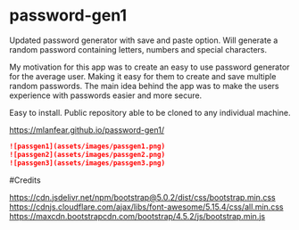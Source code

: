 # password-gen1
Updated password generator with save and paste option. Will generate a random password containing letters, numbers and special characters.

My motivation for this app was to create an easy to use password generator for the average user. Making it easy for them to create and save multiple random passwords. The main idea behind the app was to make the users experience with passwords easier and more secure.

Easy to install. Public repository able to be cloned to any individual machine.


https://mlanfear.github.io/password-gen1/

```md
![passgen1](assets/images/passgen1.png)
![passgen2](assets/images/passgen2.png)
![passgen3](assets/images/passgen3.png)
```

#Credits

https://cdn.jsdelivr.net/npm/bootstrap@5.0.2/dist/css/bootstrap.min.css
https://cdnjs.cloudflare.com/ajax/libs/font-awesome/5.15.4/css/all.min.css
https://maxcdn.bootstrapcdn.com/bootstrap/4.5.2/js/bootstrap.min.js

